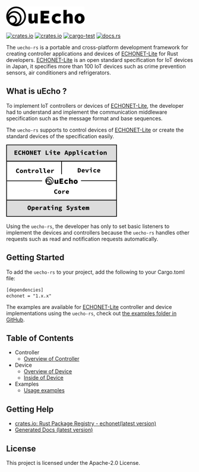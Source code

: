 ![logo](doc/img/logo.png)

[![crates.io](https://img.shields.io/crates/v/echonet.svg)](https://crates.io/crates/echonet)
[![crates.io](https://img.shields.io/crates/d/echonet?label=cargo%20installs)](https://crates.io/crates/echonet)
[![cargo-test](https://github.com/cybergarage/uecho-rs/actions/workflows/cargo.yml/badge.svg)](https://github.com/cybergarage/uecho-rs/actions/workflows/cargo.yml)
[![docs.rs](https://img.shields.io/badge/Rustdoc-docs.rs-blueviolet)](https://docs.rs/echonet)

The `uecho-rs` is a portable and cross-platform development framework for creating controller applications and devices of [ECHONET-Lite][enet] for Rust developers. [ECHONET-Lite][enet] is an open standard specification for IoT devices in Japan, it specifies more than 100 IoT devices such as crime prevention sensors, air conditioners and refrigerators.

## What is uEcho ?

To implement IoT controllers or devices of [ECHONET-Lite][enet], the developer had to understand and implement the communication middleware specification such as the message format and base sequences.

The `uecho-rs` supports to control devices of [ECHONET-Lite][enet] or create the standard devices of the specification easily. 

![](doc/img/framework.png)

Using the `uecho-rs`, the developer has only to set basic listeners to implement the devices and controllers because the `uecho-rs` handles other requests such as read and notification requests automatically.

## Getting Started

To add the `uecho-rs` to your project, add the following to your Cargo.toml file:

```
[dependencies]
echonet = "1.x.x"
```

The examples are available for [ECHONET-Lite][enet] controller and device implementations using the `uecho-rs`, check out [the examples folder in GitHub](https://github.com/cybergarage/uecho-rs/tree/master/examples).

## Table of Contents

- Controller
  - [Overview of Controller](https://github.com/cybergarage/uecho-rs/blob/master/doc/controller_overview.md)
- Device
  - [Overview of Device](https://github.com/cybergarage/uecho-rs/blob/master/doc/device_overview.md)
  - [Inside of Device](https://github.com/cybergarage/uecho-rs/blob/master/doc/device_inside.md)
- Examples
  - [Usage examples](https://github.com/cybergarage/uecho-rs/tree/master/examples)

## Getting Help

- [crates.io: Rust Package Registry - echonet(latest version)](https://crates.io/crates/echonet)
- [Generated Docs (latest version)](https://docs.rs/echonet/latest/echonet/)

## License

This project is licensed under the Apache-2.0 License.

[enet]:http://echonet.jp/english/

